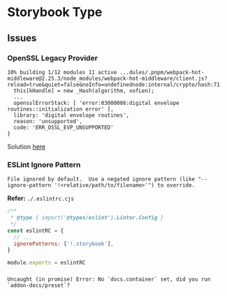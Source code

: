 # Storybook Type

## Issues

### OpenSSL Legacy Provider

```log
10% building 1/12 modules 11 active ...dules/.pnpm/webpack-hot-middleware@2.25.3/node_modules/webpack-hot-middleware/client.js?reload=true&quiet=false&noInfo=undefinednode:internal/crypto/hash:71
  this[kHandle] = new _Hash(algorithm, xofLen);
  ...
  opensslErrorStack: [ 'error:03000086:digital envelope routines::initialization error' ],
  library: 'digital envelope routines',
  reason: 'unsupported',
  code: 'ERR_OSSL_EVP_UNSUPPORTED'
}
```

Solution [here](/nodejs/README.md#openssl-legacy-provider)

### ESLint Ignore Pattern

```log
File ignored by default.  Use a negated ignore pattern (like "--ignore-pattern '!<relative/path/to/filename>'") to override.
```

**Refer:** `./.eslintrc.cjs`

```cjs
/**
 * @type { import('@types/eslint').Linter.Config }
 */
const eslintRC = {
  // ...
  ignorePatterns: ['!.storybook'],
}

module.exports = eslintRC
```

###

```log
Uncaught (in promise) Error: No `docs.container` set, did you run `addon-docs/preset`?
```
